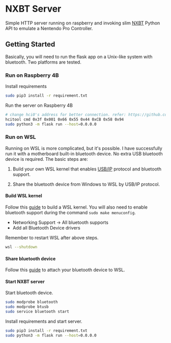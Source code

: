 # NXBT Server

Simple HTTP server running on raspberry and invoking slim [NXBT](https://github.com/Brikwerk/nxbt) Python API to emulate
a Nentendo Pro Controller.

## Getting Started

Basically, you will need to run the flask app on a Unix-like system with bluetooth. Two platforms are tested.

### Run on Raspberry 4B

Install requirements

```bash
sudo pip3 install -r requirement.txt
```

Run the server on Raspberry 4B

```bash
# change hci0's address for better connection. refer: https://github.com/Poohl/joycontrol/issues/4
hcitool cmd 0x3f 0x001 0x66 0x55 0x44 0xCB 0x58 0x94
sudo python3 -m flask run --host=0.0.0.0
```

### Run on WSL

Running on WSL is more complicated, but it's possible.
I have successfully run it with a motherboard built-in bluetooth device. No extra USB bluetooth device is required.
The basic steps are:
1. Build your own WSL kernel that enables [USB/IP](https://github.com/dorssel/usbipd-win) protocol and bluetooth support.

2. Share the bluetooth device from Windows to WSL by USB/IP protocol.

#### Build WSL kernel

Follow this [guide](https://github.com/dorssel/usbipd-win/wiki/WSL-support#building-your-own-usbip-enabled-wsl-2-kernel) to build a WSL kernel.
You will also need to enable bluetooth support during the command `sudo make menuconfig`.
- Networking Support -> All bluetooth supports
- Add all Bluetooth Device drivers

Remember to restart WSL after above steps.

```bash
wsl --shutdown
```

#### Share bluetooth device

Follow this [guide](https://devblogs.microsoft.com/commandline/connecting-usb-devices-to-wsl/) to attach your bluetooth device to WSL.

#### Start NXBT server

Start bluetooth device.
```bash
sudo modprobe bluetooth
sudo modprobe btusb
sudo service bluetooth start
```

Install requirements and start server.

```bash
sudo pip3 install -r requirement.txt
sudo python3 -m flask run --host=0.0.0.0
```